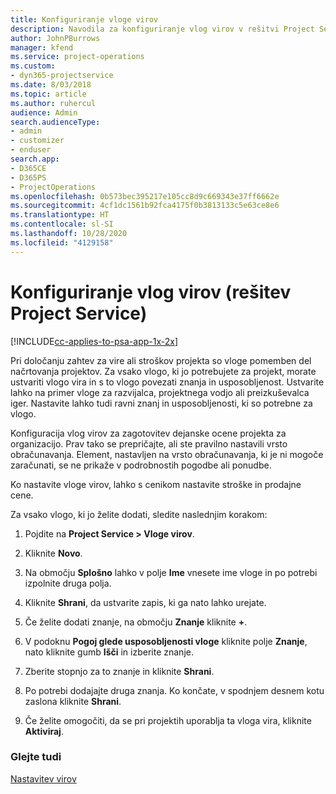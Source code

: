 ```yaml
---
title: Konfiguriranje vloge virov
description: Navodila za konfiguriranje vlog virov v rešitvi Project Service
author: JohnPBurrows
manager: kfend
ms.service: project-operations
ms.custom:
- dyn365-projectservice
ms.date: 8/03/2018
ms.topic: article
ms.author: ruhercul
audience: Admin
search.audienceType:
- admin
- customizer
- enduser
search.app:
- D365CE
- D365PS
- ProjectOperations
ms.openlocfilehash: 0b573bec395217e105cc8d9c669343e37ff6662e
ms.sourcegitcommit: 4cf1dc1561b92fca4175f0b3813133c5e63ce8e6
ms.translationtype: HT
ms.contentlocale: sl-SI
ms.lasthandoff: 10/28/2020
ms.locfileid: "4129158"
---
```

# <a name="configure-resource-roles-project-service"></a>Konfiguriranje vlog virov (rešitev Project Service)

[!INCLUDE[cc-applies-to-psa-app-1x-2x](../includes/cc-applies-to-psa-app-1x-2x.md)]

Pri določanju zahtev za vire ali stroškov projekta so vloge pomemben del načrtovanja projektov. Za vsako vlogo, ki jo potrebujete za projekt, morate ustvariti vlogo vira in s to vlogo povezati znanja in usposobljenost. Ustvarite lahko na primer vloge za razvijalca, projektnega vodjo ali preizkuševalca iger. Nastavite lahko tudi ravni znanj in usposobljenosti, ki so potrebne za vlogo.  
  
 Konfiguracija vlog virov za zagotovitev dejanske ocene projekta za organizacijo.  Prav tako se prepričajte, ali ste pravilno nastavili vrsto obračunavanja. Element, nastavljen na vrsto obračunavanja, ki je ni mogoče zaračunati, se ne prikaže v podrobnostih pogodbe ali ponudbe.  
  
 Ko nastavite vloge virov, lahko s cenikom nastavite stroške in prodajne cene.  
  
 Za vsako vlogo, ki jo želite dodati, sledite naslednjim korakom:  
  
1.  Pojdite na **Project Service > Vloge virov**.  
  
2.  Kliknite **Novo**.  
  
3.  Na območju **Splošno** lahko v polje **Ime** vnesete ime vloge in po potrebi izpolnite druga polja.  
  
4.  Kliknite **Shrani**, da ustvarite zapis, ki ga nato lahko urejate.  
  
5.  Če želite dodati znanje, na območju **Znanje** kliknite **+**.  
  
6.  V podoknu **Pogoj glede usposobljenosti vloge** kliknite polje **Znanje**, nato kliknite gumb **Išči** in izberite znanje.  
  
7.  Zberite stopnjo za to znanje in kliknite **Shrani**.  
  
8.  Po potrebi dodajajte druga znanja. Ko končate, v spodnjem desnem kotu zaslona kliknite **Shrani**.  
  
9. Če želite omogočiti, da se pri projektih uporablja ta vloga vira, kliknite **Aktiviraj**.  
  
### <a name="see-also"></a>Glejte tudi  
 [Nastavitev virov](../psa/set-up-resources.md)
